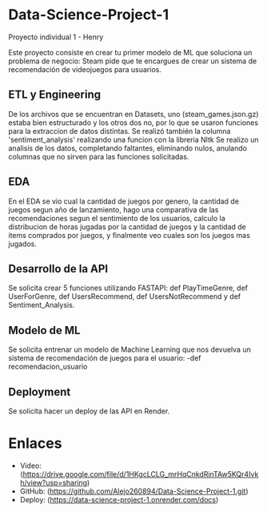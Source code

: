 #         Data-Science-Project-1

Proyecto individual 1 - Henry


Este proyecto consiste en crear tu primer modelo de ML que soluciona un problema de negocio: Steam pide que te encargues de crear un sistema de recomendación de videojuegos para usuarios. 

## ETL y Engineering
De los archivos que se encuentran en Datasets, uno (steam_games.json.gz) estaba bien estructurado y los otros dos no, por lo que se usaron funciones para la extraccion de datos distintas.
Se realizó también la columna 'sentiment_analysis' realizando una funcion con la libreria Nltk
Se realizo un analisis de los datos, completando faltantes, eliminando nulos, anulando columnas que no sirven para las funciones solicitadas.


## EDA
En el EDA se vio cual la cantidad de juegos por genero, la cantidad de juegos segun año de lanzamiento, hago una comparativa de las recomendaciones segun el sentimiento de los usuarios, calculo la distribucion de horas jugadas por la cantidad de juegos y la cantidad de items comprados por juegos, y finalmente veo cuales son los juegos mas jugados.

## Desarrollo de la API
Se solicita crear 5 funciones utilizando FASTAPI: def PlayTimeGenre, def UserForGenre, def UsersRecommend, def UsersNotRecommend y def Sentiment_Analysis.

## Modelo de ML
Se solicita entrenar un modelo de Machine Learning que nos devuelva un sistema de recomendación de juegos para el usuario:
-def recomendacion_usuario

## Deployment
Se solicita hacer un deploy de las API en Render. 

# Enlaces
- Video: (https://drive.google.com/file/d/1HKgcLCLG_mrHqCnkdRinTAw5KQr4Ivkh/view?usp=sharing)
- GitHub: (https://github.com/Alejo260894/Data-Science-Project-1.git)
- Deploy: (https://data-science-project-1.onrender.com/docs)
